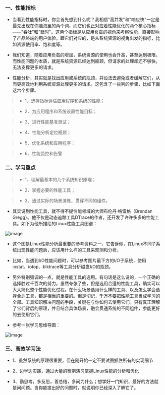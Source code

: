 ### 一、性能指标

- 当看到性能指标时，你会首先想到什么呢？我相信"高并发"和"响应快"一定是最先出现在你脑海里的两个词，而它们也正对应着性能优化的两个核心指标——"吞吐"和"延时"。这两个指标是从应用负载的视角来考察性能，直接影响了产品终端的用户体验。跟它们对应的，是从系统资源的视角出发的指标，比如资源使用率、饱和度等。

- 我们知道，随着应用负载的增加，系统资源的使用也会升高，甚至达到极限。而性能问题的本质，就是系统资源已经达到瓶颈，但请求的处理却还不够快，无法支撑更多的请求。

- 性能分析，其实就是找出应用或系统的瓶颈，并设法去避免或者缓解它们，从而更高效地利用系统资源处理更多的请求。这包含了一些列的步骤，比如下面这六个步骤。

> - 1、选择指标评估应用程序和系统的性能；

> - 2、为应用程序和系统设置性能目标；

> - 3、进行性能基准测试；
 
> - 4、性能分析定位瓶颈；

> - 5、优化系统和应用程序；

> - 6、性能监控和告警

### 二、学习重点

> - 1、理解最基本的几个系统知识原理；

> - 2、掌握必要的性能工具；

> - 3、通过实际的场景演练，贯穿不同的组件。

- 其实说到性能工具，就不得不提性能领域的大师布伦丹·格雷格（Brendan Gregg）。他不仅是动态追踪工具DTrace的作者，还开发了许许多多的性能工具。如下为他所描绘的Linux性能工具图谱：

![image](https://github.com/hdpingshao/ops/tree/master/Linux_performance/images/linux1.png)

- 这个图是Linux性能分析最重要的参考资料之一，它告诉你，在Linux不同子系统出现性能问题后，应该用什么样的工具来观测和分析。

- 比如，当遇到I/O性能问题时，可以参考图片最下方的I/O子系统，使用iostat、iotop、blktrace等工具分析磁盘I/O的瓶颈。

- 另外特别强调的一点，就是性能工具的选用。有句话是这么说的，一个正确的选择胜过千百次的努力。虽然夸张了些，但是选用合适的性能工具，确实可以大大简化整个性能优化过程。在什么场景选用什么样的工具、以及怎么学会选择合适工具，都是相当的重要的。但是切记，千万不要把性能工具当成学习的全部。工具知识解决问题的手段，关键在与你如何去使用它们。只有真正理解了它们背后的原理，并且结合具体场景，融会贯通系统的不同组件，参能更好的去使用它们。

- 参考一张学习思维导图：

![image](https://github.com/hdpingshao/ops/tree/master/Linux_performance/images/linux2.png)

### 三、高效学习法

- 1、虽然系统的原理很重要，但在刚开始一定不要试图抓住所有的实现细节

- 2、边学边实践，通过大量的案例演习掌握Linux性能的分析和优化

- 3、勤思考，多反思，善总结，多问为什么；想学好一门知识，最好的方法就是问问题。当你能提出好的问题时，就说明你已经深入了解它了。